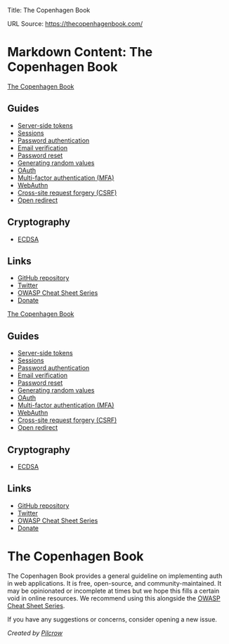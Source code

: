 Title: The Copenhagen Book

URL Source: https://thecopenhagenbook.com/

Markdown Content:
The Copenhagen Book
===============              

[The Copenhagen Book](https://thecopenhagenbook.com/)  

Guides
------

*   [Server-side tokens](https://thecopenhagenbook.com/server-side-tokens)
*   [Sessions](https://thecopenhagenbook.com/sessions)
*   [Password authentication](https://thecopenhagenbook.com/password-authentication)
*   [Email verification](https://thecopenhagenbook.com/email-verification)
*   [Password reset](https://thecopenhagenbook.com/password-reset)
*   [Generating random values](https://thecopenhagenbook.com/random-values)
*   [OAuth](https://thecopenhagenbook.com/oauth)
*   [Multi-factor authentication (MFA)](https://thecopenhagenbook.com/mfa)
*   [WebAuthn](https://thecopenhagenbook.com/webauthn)
*   [Cross-site request forgery (CSRF)](https://thecopenhagenbook.com/csrf)
*   [Open redirect](https://thecopenhagenbook.com/open-redirect)

Cryptography
------------

*   [ECDSA](https://thecopenhagenbook.com/cryptography/ecdsa)

Links
-----

*   [GitHub repository](https://github.com/pilcrowonpaper/copenhagen)
*   [Twitter](https://twitter.com/pilcrowonpaper)
*   [OWASP Cheat Sheet Series](https://cheatsheetseries.owasp.org/)
*   [Donate](https://github.com/sponsors/pilcrowOnPaper)

[The Copenhagen Book](https://thecopenhagenbook.com/)

Guides
------

*   [Server-side tokens](https://thecopenhagenbook.com/server-side-tokens)
*   [Sessions](https://thecopenhagenbook.com/sessions)
*   [Password authentication](https://thecopenhagenbook.com/password-authentication)
*   [Email verification](https://thecopenhagenbook.com/email-verification)
*   [Password reset](https://thecopenhagenbook.com/password-reset)
*   [Generating random values](https://thecopenhagenbook.com/random-values)
*   [OAuth](https://thecopenhagenbook.com/oauth)
*   [Multi-factor authentication (MFA)](https://thecopenhagenbook.com/mfa)
*   [WebAuthn](https://thecopenhagenbook.com/webauthn)
*   [Cross-site request forgery (CSRF)](https://thecopenhagenbook.com/csrf)
*   [Open redirect](https://thecopenhagenbook.com/open-redirect)

Cryptography
------------

*   [ECDSA](https://thecopenhagenbook.com/cryptography/ecdsa)

Links
-----

*   [GitHub repository](https://github.com/pilcrowonpaper/copenhagen)
*   [Twitter](https://twitter.com/pilcrowonpaper)
*   [OWASP Cheat Sheet Series](https://cheatsheetseries.owasp.org/)
*   [Donate](https://github.com/sponsors/pilcrowOnPaper)

The Copenhagen Book
===================

The Copenhagen Book provides a general guideline on implementing auth in web applications. It is free, open-source, and community-maintained. It may be opinionated or incomplete at times but we hope this fills a certain void in online resources. We recommend using this alongside the [OWASP Cheat Sheet Series](https://cheatsheetseries.owasp.org/index.html).

If you have any suggestions or concerns, consider opening a new issue.

_Created by [Pilcrow](https://github.com/pilcrowOnPaper)_
